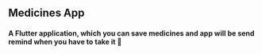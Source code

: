 ## **Medicines App**

#### A Flutter application, which you can save medicines and app will be send remind when you have to take it :bell:
